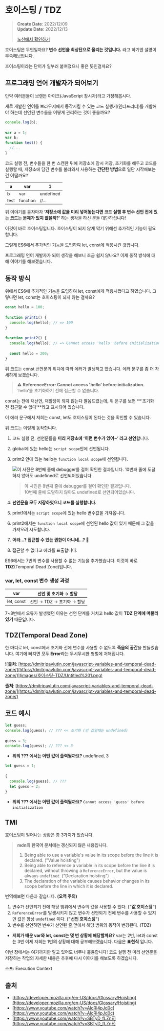# 호이스팅 / TDZ

> **Create Date**: 2022/12/09  
> **Update Date**: 2022/12/13
>
> [노션에서 확인하기](https://areumsheep.notion.site/TDZ-d41b33b78f9d4081b27462fa68e36d78)

호이스팅은 무엇일까요?
**변수 선언을 최상단으로 올리는 것입니다.** 라고 하기엔 설명이 부족해보입니다.

호이스팅이라는 단어가 일부러 붙여졌으니 좋은 뜻인걸까요?

## 프로그래밍 언어 개발자가 되어보기

만약 여러분들이 브랜든 아이크(JavaScript 창시자)라고 가정해봅시다.

새로 개발한 언어를 브라우저에서 동작시킬 수 있는 코드 실행기(인터프리터)를 개발해야 하는데 선언된 변수들을 어떻게 관리하는 것이 좋을까요?

```jsx
console.log(b);

var a = 1;
var b;
function test() {
  //...
}
```

코드 실행 전, 변수들을 한 번 스캔한 뒤에 저장소에 잠시 저장, 초기화를 해두고
코드를 실행할 때, 저장소에 담긴 변수를 불러와서 사용하는 **간단한 방법**으로 일단 시작해보는 건 어떨까요?

| a    | var      | 1         |
| ---- | -------- | --------- |
| b    | var      | undefined |
| test | function | //…       |

위 이야기를 듣자마자 ‘**저장소에 값을 미리 넣어놓는다면 코드 실행 후 변수 선언 전에 있는 코드는 문제가 있지 않을까?**’ 하는 생각을 하신 분들 대단하십니다!

이것이 바로 호이스팅입니다.
호이스팅이 되지 않게 막기 위해선 추가적인 기능이 필요합니다.

그렇게 ES6에서 추가적인 기능을 도입하여 let, const에 적용시킨 것입니다.

프로그래밍 언어 개발자가 되어 생각을 해보니 조금 쉽지 않나요?
이제 동작 방식에 대해 이야기를 해보겠습니다.

## 동작 방식

위에서 ES6에 추가적인 기능을 도입하여 let, const에게 적용시켰다고 하였습니다.
그렇다면 let, const는 호이스팅이 되지 않는 걸까요?

```jsx
const hello = 100;

function print1() {
  console.log(hello); // => 100
}

function print2() {
  console.log(hello); // => Cannot access 'hello' before initialization.

  const hello = 200;
}
```

위 코드는 const 선언문의 위치에 따라 에러가 발생하고 있습니다.
에러 문구를 좀 더 자세하게 보겠습니다.

> ⚠️ **ReferenceError: Cannot access 'hello' before initialization.**  
> ’hello’를 초기화하기 전에 접근할 수 없습니다.

const는 전에 재선언, 재할당이 되지 않는다 말씀드렸는데,
위 문구를 보면 **‘초기화 전 접근할 수 없다’**라고 표시되어 있습니다.

이 에러 문구에서 저희는 const, let도 호이스팅이 된다는 것을 확인할 수 있습니다.

위 코드는 이렇게 동작합니다.

1. 코드 실행 전, 선언문들을 **미리 저장소에 ‘이런 변수가 있어~’ 라고 선언**합니다.
2. global에 있는 hello는 `script scope`안에 선언됩니다.
3. print2 안에 있는 hello는 `function local scope`에 선언됩니다.

   ![이 사진은 8번째 줄에 debugger를 걸어 확인한 결과입니다. 
10번째 줄에 도달하지 않아도 undefined로 선언되어있습니다.](images/호이스팅-TDZ/Untitled.png)

   > 이 사진은 8번째 줄에 debugger를 걸어 확인한 결과입니다.  
   > 10번째 줄에 도달하지 않아도 undefined로 선언되어있습니다.

4. **선언문을 모두 저장하였으니 코드를 실행합니다.**
5. print1에서는 `script scope`에 있는 hello 변수값을 가져옵니다.
6. print2에서는 `function local scope`에 선언된 hello 값이 있기 때문에 그 값을 가져오려 시도합니다.
7. **어라…? 접근할 수 있는 권한이 아니네…? 🤔**
8. 접근할 수 없다고 에러를 표출합니다.

ES6에서는 7번의 변수를 사용할 수 없는 기능을 추가했습니다.
이것이 바로 **TDZ**(Temporal Dead Zone)입니다.

### var, let, const 변수 생성 과정

| var        | 선언 및 초기화 → 할당      |
| ---------- | -------------------------- |
| let, const | 선언 → TDZ → 초기화 → 할당 |

7~8번에서 오류가 발생했던 이유는 선언 단계를 거치고 hello 값이 **TDZ 단계에 머물러 있기** 때문입니다.

## TDZ(Temporal Dead Zone)

한 마디로 let, const에서 초기화 전에 변수를 사용할 수 없도록 **죽음의 공간**을 만들었습니다.
여기에 빠지면 모두 **Error**라는 무시무시한 형벌에 처해집니다.

![**출처**: [https://dmitripavlutin.com/javascript-variables-and-temporal-dead-zone/](https://dmitripavlutin.com/javascript-variables-and-temporal-dead-zone/)](images/호이스팅-TDZ/Untitled%201.png)

**출처**: [https://dmitripavlutin.com/javascript-variables-and-temporal-dead-zone/](https://dmitripavlutin.com/javascript-variables-and-temporal-dead-zone/)

## 코드 예시

```jsx
let guess;
console.log(guess); // ??? << 초기화 (빈 값일때는 undefined)

guess = 3;
console.log(guess); // ??? << 3
```

- **위의 ??? 에서는 어떤 값이 출력될까요?**
  undefined, 3

```jsx
let guess = 1;

{
  console.log(guess); // ???
  let guess = 2;
}
```

- **위의 ??? 에서는 어떤 값이 출력될까요?**
  `Cannot access 'guess' before initialization`

## TMI

호이스팅이 일어나는 상황은 총 3가지가 있습니다.

> **mdn의 한국어 문서에는 갱신되지 않은 내용입니다.**
>
> 1. Being able to use a variable's value in its scope before the line it is declared. ("Value hoisting")
> 2. Being able to reference a variable in its scope before the line it is declared, without throwing a `ReferenceError`, but the value is always `undefined`. ("Declaration hoisting")
> 3. The declaration of the variable causes behavior changes in its scope before the line in which it is declared.

번역해보면 다음과 같습니다. **(오역 주의)**

1. 변수가 선언되기 전에 해당 범위에서 변수의 값을 사용할 수 있다. (**"값 호이스팅"**)
2. `ReferenceError`를 발생시키지 않고 변수가 선언되기 전에 변수를 사용할 수 있지만 값은 항상 `undefined` 이다. (**"선언 호이스팅"**)
3. 변수를 선언하면 변수가 선언된 줄 앞에서 해당 범위의 동작이 변경된다. (TDZ)

- **저희가 배운 var와 let, const는 몇 번 상황에 해당할까요?**
  var는 2번, let과 const는 3번
  이제 저희는 1번의 상황에 대해 공부해보겠습니다.
  다음은 **표현식** 입니다.

이번 장에서는 여기까지만 알고 있어도 너무나 훌륭합니다!
코드 실행 전 미리 선언문을 저장하는 작업의 자세한 내용은 추후에 다시 이야기를 해보도록 하겠습니다.

스포: Execution Context

## 출처

- [https://developer.mozilla.org/en-US/docs/Glossary/Hoisting](https://developer.mozilla.org/en-US/docs/Glossary/Hoisting)
- [https://www.youtube.com/watch?v=AlcRl4pJd0c](https://www.youtube.com/watch?v=AlcRl4pJd0c)
- [https://www.youtube.com/watch?v=SBTyD_fLZnE](https://www.youtube.com/watch?v=SBTyD_fLZnE)
